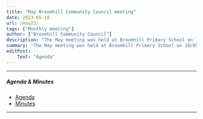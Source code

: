 ```yaml
---
title: "May Broomhill Community Council meeting" 
date: 2023-05-10
url: /may23/
tags: ["Monthly meeting"]
author: ["Broomhill Community Council"]
description: "The May meeting was held at Broomhill Primary School on 10/05/23." 
summary: "The May meeting was held at Broomhill Primary School on 10/05/23." 
editPost:
    Text: "Agenda"
---
```


---

##### Agenda & Minutes
+ [Agenda](/may23.pdf)
+ [Minutes](/may23m.pdf)
---


